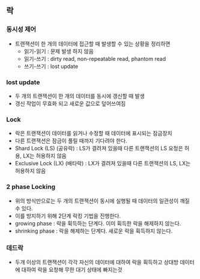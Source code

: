 
## 락

### 동시성 제어
- 트랜잭션이 한 개의 데이터에 접근할 때 발생할 수 있는 상황을 정리하면
  - 읽기-읽기 : 문제 발생 하지 않음
  - 읽기-쓰기 : dirty read, non-repeatable read, phantom read
  - 쓰기-쓰기 : lost update

### lost update
- 두 개의 트랜잭션이 한 개의 데이터를 동시에 갱신할 때 발생
- 갱신 작업이 무효화 되고 새로운 값으로 덮어쓰여짐 

### Lock
- 락은 트랜잭션이 데이터를 읽거나 수정할 때 데이터에 표시되는 잠금장치
- 다른 트랜잭션은 잠금이 풀릴 때까지 기다려야 한다.
- Shard Lock (LS) (공유락) : LS가 결려져 있을때 다른 트랜잭션의 LS 요청은 허용, LX는 허용하지 않음  
- Exclusive Lock (LX) (배타락) : LX가 결려져 있을때 다른 트랜잭션의 LS, LX는 허용하지 않음  

### 2 phase Locking
- 위의 방식만으로는 두 개의 트랜잭션이 동시에 실행될 때 데이터의 일관성이 깨질 수 있다.
- 이를 방지하기 위해 2단계 락킹 기법을 진행한다.
- growing phase : 락을 휙득하는 단계다. 이미 휙득한 락을 해제하지 않는다.
- shrinking phase : 락을 해제하는 단계다. 새로운 락을 휙득하지 않는다.

### 데드락
- 두개 이상의 트랜잭션이 각각 자신의 데이터에 대하여 락을 휙득하고 상대방 데이터에 대하여 락을 요청해 무한 대기 상태에 빠지는것
